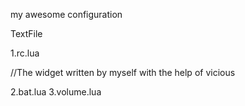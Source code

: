my awesome configuration

TextFile

1.rc.lua

//The widget written by myself with the help of vicious

2.bat.lua
3.volume.lua
